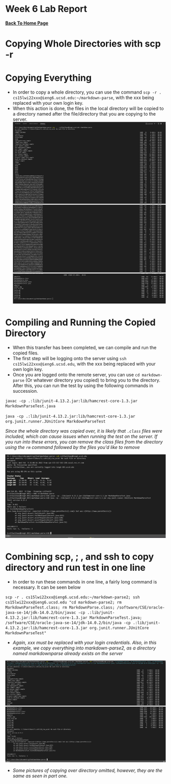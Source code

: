 # Week 6 Lab Report

[__Back To Home Page__](https://russmaster76.github.io/cse15l-lab-reports/)

# Copying Whole Directories with scp -r

# Copying Everything

- In order to copy a whole directory, you can use the command `scp -r . cs15lwi22xxx@ieng6.ucsd.edu:~/markdown-parse`, with the xxx being replaced with your own login key.
- When this action is done, the files in the local directory will be copied to a directory named after the file/directory that you are copying to the server.
![image](Lab6pic1.PNG)
![image](Lab6pic2.PNG)
![image](Lab6pic3.PNG)

# Compiling and Running the Copied Directory

- When this transfer has been completed, we can compile and run the copied files.
- The first step will be logging onto the server using `ssh cs15lwi22xxx@ieng6.ucsd.edu`, with the xxx being replaced with your own login key.
- Once you are logged onto the remote server, you can use `cd markdown-parse` (Or whatever directory you copied) to bring you to the directory. After this, you can run the test by using the following commands in succession.

```
javac -cp .:lib/junit-4.13.2.jar:lib/hamcrest-core-1.3.jar MarkdownParseTest.java

java -cp .:lib/junit-4.13.2.jar:lib/hamcrest-core-1.3.jar org.junit.runner.JUnitCore MarkdownParseTest
```

*Since the whole directory was copied over, it is likely that `.class` files were included, which can cause issues when running the test on the server. If you run into these errors, you can remove the class files from the directory using the `rm` command followed by the files you'd like to remove*

![image](Lab6pic4.PNG)

# Combining scp, ; , and ssh to copy directory and run test in one line

- In order to run these commands in one line, a fairly long command is necessary. It can be seen below

```
scp -r . cs15lwi22xxx@ieng6.ucsd.edu:~/markdown-parse2; ssh cs15lwi22xxx@ieng6.ucsd.edu "cd markdown-parse2; rm MarkdownParseTest.class; rm MarkdownParse.class; /software/CSE/oracle-java-se-14/jdk-14.0.2/bin/javac -cp .:lib/junit-4.13.2.jar:lib/hamcrest-core-1.3.jar MarkdownParseTest.java; /software/CSE/oracle-java-se-14/jdk-14.0.2/bin/java -cp .:lib/junit-4.13.2.jar:lib/hamcrest-core-1.3.jar org.junit.runner.JUnitCore MarkdownParseTest"
```

- *Again, xxx must be replaced with your login credentials. Also, in this example, we copy everything into markdown-parse2, as a directory named markdownparse already exists on the server*

![image](Lab6pic5.PNG)
![image](Lab6pic6.PNG)

- *Some pictures of copying over directory omitted, however, they are the same as seen in part one.*
